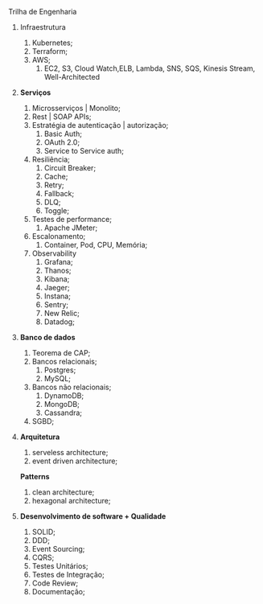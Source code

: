 Trilha de Engenharia

1. Infraestrutura
    1. Kubernetes;
    2. Terraform;
    3. AWS;
        1. EC2, S3, Cloud Watch,ELB, Lambda, SNS, SQS, Kinesis Stream, Well-Architected
2. **Serviços**
    1. Microsserviços | Monolito;
    2. Rest | SOAP APIs;
    3. Estratégia de autenticação | autorização;
        1. Basic Auth;
        2. OAuth 2.0;
        3. Service to Service auth;
    4. Resiliência;
        1. Circuit Breaker;
        2. Cache;
        3. Retry;
        4. Fallback;
        5. DLQ;
        6. Toggle;
    5. Testes de performance;
        1. Apache JMeter;
    6. Escalonamento;
        1. Container, Pod, CPU, Memória;
    7. Observability
        1. Grafana;
        2. Thanos;
        3. Kibana;
        4. Jaeger;
        5. Instana;
        6. Sentry;
        7. New Relic;
        8. Datadog;
3. **Banco de dados**
    1. Teorema de CAP;
    2. Bancos relacionais;
        1. Postgres;
        2. MySQL;
    3. Bancos não relacionais;
        1. DynamoDB;
        2. MongoDB;
        3. Cassandra;
    4. SGBD;
4. **Arquitetura**
    1. serveless architecture;
    2. event driven architecture;
    
    **Patterns**
    
    1. clean architecture;
    2. hexagonal architecture;
5. **Desenvolvimento de software + Qualidade**
    1. SOLID; 
    2. DDD;
    3. Event Sourcing;
    4. CQRS;
    5. Testes Unitários;
    6. Testes de Integração;
    7. Code Review;
    8. Documentação;
